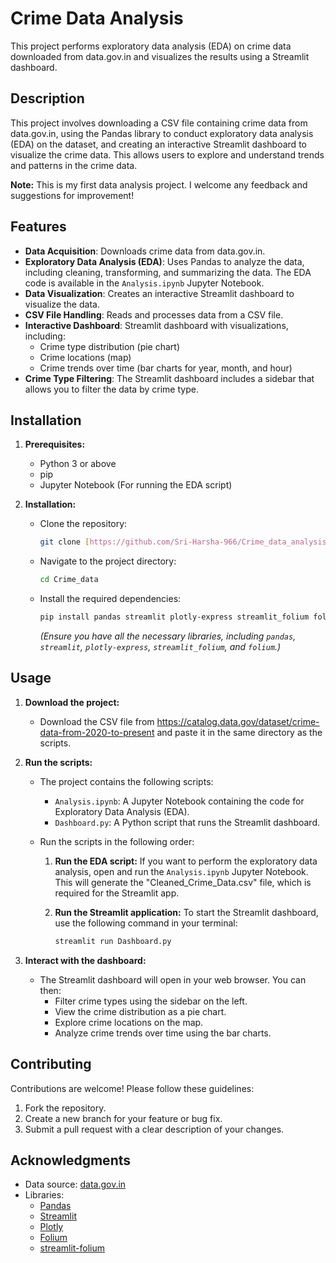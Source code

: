 # Crime Data Analysis

This project performs exploratory data analysis (EDA) on crime data downloaded from data.gov.in and visualizes the results using a Streamlit dashboard.

## Description

This project involves downloading a CSV file containing crime data from data.gov.in, using the Pandas library to conduct exploratory data analysis (EDA) on the dataset, and creating an interactive Streamlit dashboard to visualize the crime data.  This allows users to explore and understand trends and patterns in the crime data.

**Note:** This is my first data analysis project. I welcome any feedback and suggestions for improvement!

## Features

* **Data Acquisition**: Downloads crime data from data.gov.in.
* **Exploratory Data Analysis (EDA)**: Uses Pandas to analyze the data, including cleaning, transforming, and summarizing the data. The EDA code is available in the `Analysis.ipynb` Jupyter Notebook.
* **Data Visualization**: Creates an interactive Streamlit dashboard to visualize the data.
* **CSV File Handling**: Reads and processes data from a CSV file.
* **Interactive Dashboard**: Streamlit dashboard with visualizations, including:
    * Crime type distribution (pie chart)
    * Crime locations (map)
    * Crime trends over time (bar charts for year, month, and hour)
* **Crime Type Filtering**: The Streamlit dashboard includes a sidebar that allows you to filter the data by crime type.

## Installation

1.  **Prerequisites:**

    * Python 3 or above
    * pip
    * Jupyter Notebook (For running the EDA script)

2.  **Installation:**

    * Clone the repository:

        ```bash
        git clone [https://github.com/Sri-Harsha-966/Crime_data_analysis](https://github.com/Sri-Harsha-966/Crime_data_analysis)
        ```

    * Navigate to the project directory:

        ```bash
        cd Crime_data
        ```

    * Install the required dependencies:

        ```bash
        pip install pandas streamlit plotly-express streamlit_folium folium
        ```

        *(Ensure you have all the necessary libraries, including `pandas`, `streamlit`, `plotly-express`, `streamlit_folium`, and `folium`.)*

## Usage

1.  **Download the project:**

    * Download the CSV file from https://catalog.data.gov/dataset/crime-data-from-2020-to-present and paste it in the same directory as the scripts.

2.  **Run the scripts:**

    * The project contains the following scripts:
        * `Analysis.ipynb`: A Jupyter Notebook containing the code for Exploratory Data Analysis (EDA).
        * `Dashboard.py`: A Python script that runs the Streamlit dashboard.

    * Run the scripts in the following order:

        1.  **Run the EDA script:** If you want to perform the exploratory data analysis, open and run the `Analysis.ipynb` Jupyter Notebook. This will generate the "Cleaned_Crime_Data.csv" file, which is required for the Streamlit app.
        2.  **Run the Streamlit application:** To start the Streamlit dashboard, use the following command in your terminal:

            ```bash
            streamlit run Dashboard.py
            ```

            

3.  **Interact with the dashboard:**

    * The Streamlit dashboard will open in your web browser. You can then:
        * Filter crime types using the sidebar on the left.
        * View the crime distribution as a pie chart.
        * Explore crime locations on the map.
        * Analyze crime trends over time using the bar charts.

## Contributing

Contributions are welcome! Please follow these guidelines:

1.  Fork the repository.
2.  Create a new branch for your feature or bug fix.
3.  Submit a pull request with a clear description of your changes.


## Acknowledgments

* Data source: [data.gov.in](https://catalog.data.gov/dataset/crime-data-from-2020-to-present)
* Libraries:
    * [Pandas](https://pandas.pydata.org/)
    * [Streamlit](https://streamlit.io/)
    * [Plotly](https://plotly.com/)
    * [Folium](https://python-visualization.github.io/folium/)
    * [streamlit-folium](https://github.com/randyzwitch/streamlit-folium)
